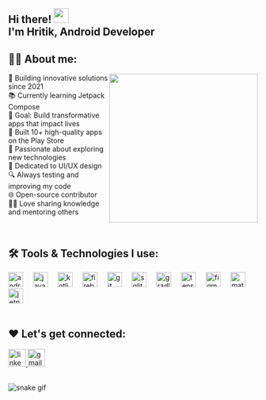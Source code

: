 <h2 align="left">
  Hi there! <img src="https://media.giphy.com/media/hvRJCLFzcasrR4ia7z/giphy.gif" width="30px"><br>
  I'm Hritik, Android Developer
</h2>

<h2 align="left">👨‍💻 About me:</h2>
<img align="right" height="300" src="https://github.com/mehritik/mehritik/blob/main/Andorid.gif"/>

<p align="left">🌟 Building innovative solutions since 2021<br>
📚 Currently learning Jetpack Compose<br>
🎯 Goal: Build transformative apps that impact lives<br>
📱 Built 10+ high-quality apps on the Play Store<br>
🚀 Passionate about exploring new technologies<br>
🎨 Dedicated to UI/UX design<br>
🔍 Always testing and improving my code<br>
🌐 Open-source contributor<br>
👨‍🏫 Love sharing knowledge and mentoring others<br>
</p>


<br>

<h2 align="left">🛠️ Tools & Technologies I use:</h2>
<div align="left">
  <img src="https://cdn.simpleicons.org/android/3DDC84" height="30" alt="android logo"  />
  <img width="12" />
  <img src="https://skillicons.dev/icons?i=java" height="30" alt="java logo"  />
  <img width="12" />
  <img src="https://skillicons.dev/icons?i=kotlin" height="30" alt="kotlin logo"  />
  <img width="12" />
  <img src="https://skillicons.dev/icons?i=firebase" height="30" alt="firebase logo"  />
  <img width="12" />
  <img src="https://cdn.simpleicons.org/git/F05032" height="30" alt="git logo"  />
  <img width="12" />
  <img src="https://skillicons.dev/icons?i=sqlite" height="30" alt="sqlite logo"  />
  <img width="12" />
  <img src="https://skillicons.dev/icons?i=gradle" height="30" alt="gradle logo"  />
  <img width="12" />
  <img src="https://skillicons.dev/icons?i=tensorflow" height="30" alt="tensorflow logo"  />
  <img width="12" />
  <img src="https://cdn.jsdelivr.net/gh/devicons/devicon/icons/figma/figma-original.svg" height="30" alt="figma logo"  />
  <img width="12" />
  <img src="https://skillicons.dev/icons?i=materialui" height="30" alt="materialui logo"  />
  <img width="12" />
  <img src="https://cdn.jsdelivr.net/gh/devicons/devicon@latest/icons/jetpackcompose/jetpackcompose-original.svg" height="30" alt="jetpackcompose logo"  />
  <img width="12" />
</div>

<br>

<h2 align="left">❤ Let's get connected:</h2>

<div align="left">
  <a href="https://www.linkedin.com/in/mehritik/" target="_blank">
    <img src="https://img.shields.io/static/v1?message=LinkedIn&logo=linkedin&label=&color=0077B5&logoColor=white&labelColor=&style=for-the-badge&border-radius=10px" height="35" alt="linkedin logo"  />
  </a>
  <a href="mailto:hsriv0777@gmail.com" target="_blank">
    <img src="https://img.shields.io/static/v1?message=Gmail&logo=gmail&label=&color=D14836&logoColor=white&labelColor=&style=for-the-badge&border-radius=10px" height="35" alt="gmail logo"  />
  </a>
</div>




<br clear="both">

![snake gif](https://github.com/YOUR_USERNAME/YOUR_USERNAME/blob/output/github-contribution-grid-snake.gif)
